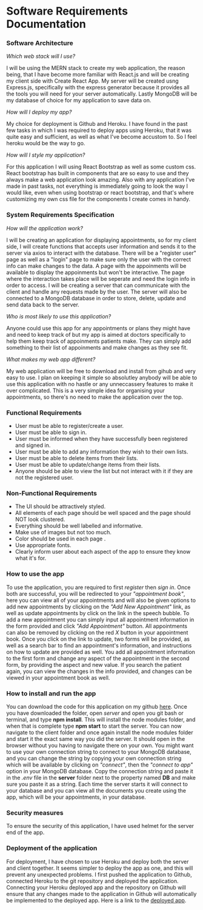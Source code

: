 # Software Requirements Documentation


### Software Architecture 

*Which web stack will I use?*

I will be using the MERN stack to create my web application, the reason being, that I have become more familiar with React.js and will be creating my client side with Create React App. My server will be created usng Express.js, specifically with the express generator because it provides all the tools you will need for your server automatically. Lastly MongoDB will be my database of choice for my application to save data on.

*How will I deploy my app?*

My choice for deployment is Github and Heroku. I have found in the past few tasks in which I was required to deploy apps using Heroku, that it was quite easy and sufficient, as well as what I've become accustom to. So I feel heroku would be the way to go.

*How will I style my application?*

For this application I will using React Bootstrap as well as some custom css. React bootstrap has built in components that are so easy to use and they always make a web application look amazing. Also with any application I've made in past tasks, not everything is immediately going to look the way I would like, even when using bootstrap or react bootstrap, and that's where customizing my own css file for the components I create comes in handy. 


### System Requirements Specification

*How will the application work?*

I will be creating an application for displaying appointments, so for my client side, I will create functions that accepts user information and sends it to the server via axios to interact with the database. There will be a "register user" page as well as a "login" page to make sure only the user with the correct info can make changes to the data. A page with the appoinments will be available to display the appoinments but won't be interactive. The page where the interaction takes place will be seperate and need the login info in order to access. I will be creating a server that can communicate with the client and handle any requests made by the user. The server will also be connected to a MongoDB database in order to store, delete, update and send data back to the server.

*Who is most likely to use this application?*

Anyone could use this app for any appointments or plans they might have and need to keep track of but my app is aimed at doctors specifically to help them keep track of appoinments patients make. They can simply add something to their list of appoinments and make changes as they see fit.

*What makes my web app different?*

My web application will be free to download and install from gihub and very easy to use. I plan on keeping it simple so absolutley anybody will be able to use this application with no hastle or any unneccassery features to make it over complicated. This is a very simple idea for organising your appointments, so there's no need to make the application over the top.  

### Functional Requirements

* User must be able to register/create a user.
* User must be able to sign in.
* User must be informed when they have successfully been registered and signed in.
* User must be able to add any information they wish to their own lists.
* User must be able to delete items from their lists.
* User must be able to update/change items from their lists.
* Anyone should be able to view the list but not interact with it if they are not the registered user.


### Non-Functional Requirements

* The UI should be attractively styled.
* All elements of each page should be well spaced and the page should NOT look clustered.
* Everything should be well labelled and informative.
* Make use of images but not too much.
* Color should be used in each page .
* Use appropriate fonts.
* Clearly inform user about each aspect of the app to ensure they know what it's for.


### How to use the app

To use the application, you are required to first *register* then *sign in*. Once both are successful, you will be redirected to your *"appointment book"*, here you can view all of your appointments and will also be given options to add new appointments by clicking on the *"Add New Appointment"* link, as well as update appointments by click on the link in the speech bubble. To add a new appointment you can simply input all appointment information in the form provided and click *"Add Appointment"* button. All appointments can  also be removed by clicking on the red *X* button in your appointment book. Once you click on the link to update, two forms will be provided, as well as a search bar to find an appointment's information, and instructions on how to update are provided as well. You add all appointment information to the first form and change any aspect of the appointment in the second form, by providing the aspect and new value. If you search the patient again, you can view the changes in the info provided, and changes can be viewed in your appointment book as well.


### How to install and run the app

You can download the code for this application on my github [here](https://github.com/Tasneem-Davids/final-capstone-project). Once you have downloaded the folder, open *server* and open you git bash or terminal, and type **npm install**. This will install the node modules folder, and when that is complete type **npm start** to start the server. You can now navigate to the client folder and once again install the node modules folder and start it the exact same way you did the server. It should open in the browser without you having to navigate there on your own. You might want to use your own connection string to connect to your MongoDB database, and you can change the string by copying your own connection string which will be available by clicking on *"connect"*, then the *"connect to app"* option in your MongoDB database. Copy the connection string and paste it in the *.env* file in the **server** folder next to the property named **DB** and make sure you paste it as a string. Each time the server starts it will connect to your database and you can view all the documents you create using the app, which will be your appointments, in your database.


### Security measures

To ensure the security of this application, I have used helmet for the server end of the app.


### Deployment of the application

For deployment, I have chosen to use Heroku and deploy both the server and client together. It seems simpler to deploy the app as one, and this will prevent any unexpected problems. I first pushed the application to Github, connected Heroku to the git repository and deployed the application. Connecting your Heroku deployed app and the repository on Github will ensure that any changes made to the application in Github will automatically be implemented to the deployed app. Here is a link to the [deployed app]().